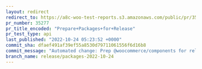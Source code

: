 ```yaml
---
layout: redirect
redirect_to: https://a8c-woo-test-reports.s3.amazonaws.com/public/pr/35277/api/index.html
pr_number: 35277
pr_title_encoded: "Prepare+Packages+for+Release"
pr_test_type: api
last_published: "2022-10-24 05:23:52 +0000"
commit_sha: dfaef491af39ef55a8530d79711061556f6d16b8
commit_message: "Automated change: Prep @woocommerce/components for release."
branch_name: release/packages-2022-10-24
---
```


